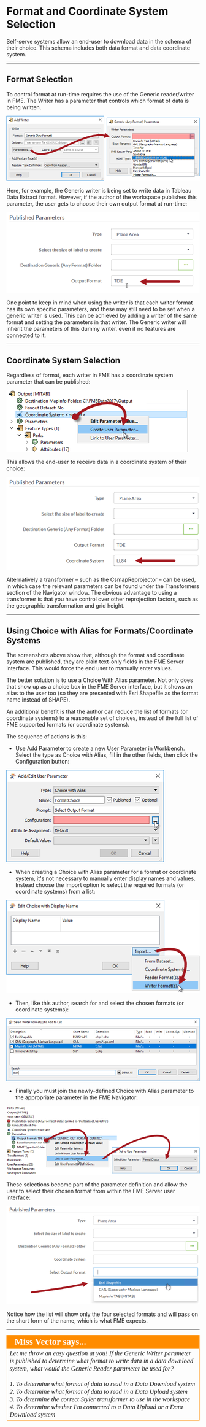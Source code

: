 # Format and Coordinate System Selection #

Self-serve systems allow an end-user to download data in the schema of their choice. This schema includes both data format and data coordinate system.

---

## Format Selection ##

To control format at run-time requires the use of the Generic reader/writer in FME. The Writer has a parameter that controls which format of data is being written. 

![](./Images/Img2.013.GenericWriterFormatParameter.png)

Here, for example, the Generic writer is being set to write data in Tableau Data Extract format. However, if the author of the workspace publishes this parameter, the user gets to choose their own output format at run-time:

![](./Images/Img2.014.GenericWriterParameterPrompt.png)

One point to keep in mind when using the writer is that each writer format has its own specific parameters, and these may still need to be set when a generic writer is used. This can be achieved by adding a writer of the same format and setting the parameters in that writer. The Generic writer will inherit the parameters of this dummy writer, even if no features are connected to it.

---

## Coordinate System Selection ##

Regardless of format, each writer in FME has a coordinate system parameter that can be published:

![](./Images/Img2.015.WriterCoordSysParameter.png)

This allows the end-user to receive data in a coordinate system of their choice:

![](./Images/Img2.016.WriterCoordSysParameterPrompt.png)

Alternatively a transformer – such as the CsmapReprojector – can be used, in which case the relevant parameters can be found under the Transformers section of the Navigator window. The obvious advantage to using a transformer is that you have control over other reprojection factors, such as the geographic transformation and grid height.

---

## Using Choice with Alias for Formats/Coordinate Systems ##

The screenshots above show that, although the format and coordinate system are published, they are plain text-only fields in the FME Server interface. This would force the end user to manually enter values.

The better solution is to use a Choice With Alias parameter. Not only does that show up as a choice box in the FME Server interface, but it shows an alias to the user too (so they are presented with Esri Shapefile as the format name instead of SHAPE).

An additional benefit is that the author can reduce the list of formats (or coordinate systems) to a reasonable set of choices, instead of the full list of FME supported formats (or coordinate systems).

The sequence of actions is this:

- Use Add Parameter to create a new User Parameter in Workbench. Select the type as Choice with Alias, fill in the other fields, then click the Configuration button:

![](./Images/Img2.017.ChoiceWithAliasCreation.png)

- When creating a Choice with Alias parameter for a format or coordinate system, it's not necessary to manually enter display names and values. Instead choose the import option to select the required formats (or coordinate systems) from a list:

![](./Images/Img2.018.ChoiceWithAliasImportFormat.png)

- Then, like this author, search for and select the chosen formats (or coordinate systems):

![](./Images/Img2.019.ChoiceWithAliasFormatPick.png)

- Finally you must join the newly-defined Choice with Alias parameter to the appropriate parameter in the FME Navigator:

![](./Images/Img2.020.PublishedParameterLink.png)

These selections become part of the parameter definition and allow the user to select their chosen format from within the FME Server user interface:

![](./Images/Img2.021.ChoiceWithAliasCoordSysSelected.png)

Notice how the list will show only the four selected formats and will pass on the short form of the name, which is what FME expects. 

---

<!--Person X Says Section-->

<table style="border-spacing: 0px">
<tr>
<td style="vertical-align:middle;background-color:darkorange;border: 2px solid darkorange">
<i class="fa fa-quote-left fa-lg fa-pull-left fa-fw" style="color:white;padding-right: 12px;vertical-align:text-top"></i>
<span style="color:white;font-size:x-large;font-weight: bold;font-family:serif">Miss Vector says...</span>
</td>
</tr>

<tr>
<td style="border: 1px solid darkorange">
<span style="font-family:serif; font-style:italic; font-size:larger">
Let me throw an easy question at you! If the Generic Writer parameter is published to determine what format to write data in a data download system, what would the Generic Reader parameter be used for?
<br><br>1. To determine what format of data to read in a Data Download system
<br>2. To determine what format of data to read in a Data Upload system
<br>3. To determine the correct Styler transformer to use in the workspace
<br>4. To determine whether I'm connected to a Data Upload or a Data Download system 
</span>
</td>
</tr>
</table>
